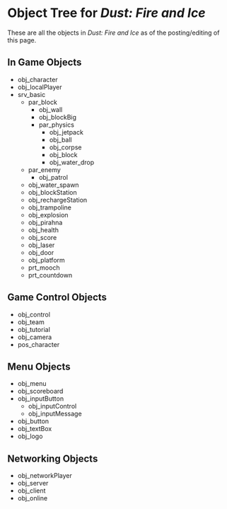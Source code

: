 # Object Tree for _Dust: Fire and Ice_
These are all the objects in _Dust: Fire and Ice_ as of the posting/editing of this page.

## In Game Objects
- obj_character
- obj_localPlayer
- srv_basic
  - par_block
    - obj_wall
    - obj_blockBig
    - par_physics
      - obj_jetpack
      - obj_ball
      - obj_corpse
      - obj_block
      - obj_water_drop
  - par_enemy
    - obj_patrol
  - obj_water_spawn
  - obj_blockStation
  - obj_rechargeStation
  - obj_trampoline
  - obj_explosion
  - obj_pirahna
  - obj_health
  - obj_score
  - obj_laser
  - obj_door
  - obj_platform
  - prt_mooch
  - prt_countdown

## Game Control Objects
- obj_control
- obj_team
- obj_tutorial
- obj_camera
- pos_character

## Menu Objects
- obj_menu
- obj_scoreboard
- obj_inputButton
  - obj_inputControl
  - obj_inputMessage
- obj_button
- obj_textBox
- obj_logo

## Networking Objects
- obj_networkPlayer
- obj_server
- obj_client
- obj_online
